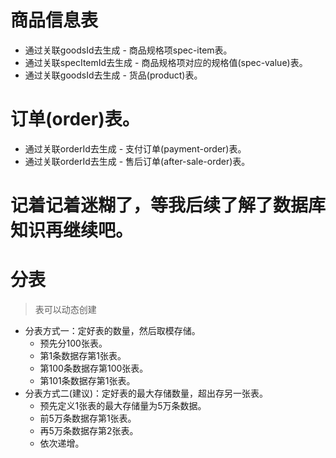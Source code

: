# 商品信息表
* 通过关联goodsId去生成 - 商品规格项spec-item表。
* 通过关联specItemId去生成 - 商品规格项对应的规格值(spec-value)表。
* 通过关联goodsId去生成 - 货品(product)表。

# 订单(order)表。
* 通过关联orderId去生成 - 支付订单(payment-order)表。
* 通过关联orderId去生成 - 售后订单(after-sale-order)表。

# 记着记着迷糊了，等我后续了解了数据库知识再继续吧。

# 分表
> 表可以动态创建
* 分表方式一：定好表的数量，然后取模存储。
    - 预先分100张表。
    - 第1条数据存第1张表。
    - 第100条数据存第100张表。
    - 第101条数据存第1张表。
* 分表方式二(建议)：定好表的最大存储数量，超出存另一张表。
    - 预先定义1张表的最大存储量为5万条数据。
    - 前5万条数据存第1张表。
    - 再5万条数据存第2张表。
    - 依次递增。
